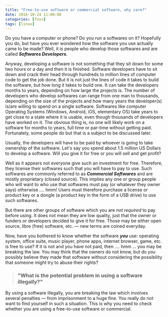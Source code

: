 ```yaml
---
title: "Free-to-use software or commercial software, why care?"
date: 2016-10-24 11:00:00
categories: [foss]
tags: [linux]
---
```


Do you have a computer or phone? Do you run a softwares on it? Hopefully you do,
but have you ever wondered how the software you use actually came to be made?
Well, it is people who develop those softwares and are called **_Softwares
Developers_**.

Anyway, developing a software is not something that they sit down for some two
hours or a day and then it is finished. Software developers have to sit down and
crack their head through hundreds to million lines of computer code to get the
job done. But it is not just the lines of code it takes to build the software,
but how long it takes to build one. It can take the developers months to years,
depending on how large the projects is. The number of developers who develop
softwares can range from one man to thousands, depending on the size of the
projects and how many years the developer(s) is/are willing to spend on a single
software. Softwares like computer Operating Systems (Windows, Android, iOS,
elementary OS) take years to get close to a state where it is usable, even
though thousands of developers have worked on it. The obvious thing is, no one
will likely work on a software for months to years, full time or par-time
without getting paid. Fortunately, some people do but that is a subject to be
discussed later.

Usually, the developers will have to be paid by whoever is going to take
ownership of the software. Let's say you spend about 1.5 million US Dollars to
develop a software. Will you give it for free or you will sell and get profit?

Well as it appears not everyone give such an investment for free. Therefore,
they license their softwares such that you will have to pay to use. Such
softwares are commonly referred to as **_Commercial Softwares_** and are mostly
proprietary (closed source). This implies any one or group people who will want
to who use that softwares must pay (or whatever they owner says) otherwise ....
hmm! Users must therefore purchase a license or product key or a dongle (a
product key in the form of a USB drive) to use such softwares.

But there are other groups of software which you are _not required_ to pay
before using. It does not mean they are low quality, just that the owner or
funders or developers decided to give it for free. Those may be either open
source, libre (free) software, etc. — new terms are coined everyday.

Now, have you bothered to know whether the software **_you_** use: operating
system, office suite, music player, phone apps, internet browser, game, etc. is
free to use? If it is not and you have not paid, then .... hmm ... you may be
breaking the law. You may think that the owners do not know, but do you possibly
believe they made that software without considering the possibility that someone
might try to abuse their rights?

> ### "What is the potential problem in using a software illegally?"

By using a software illegally, you are breaking the law which involves several
penalties — from imprisonment to a huge fine. You really do not want to find
yourself in such a situation. This is why you need to check whether you are
using a free-to-use software or commercial.
